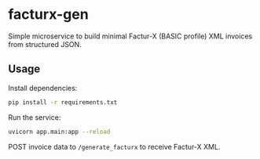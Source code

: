 # facturx-gen

Simple microservice to build minimal Factur-X (BASIC profile) XML invoices from structured JSON.

## Usage

Install dependencies:

```bash
pip install -r requirements.txt
```

Run the service:

```bash
uvicorn app.main:app --reload
```

POST invoice data to `/generate_facturx` to receive Factur-X XML.
